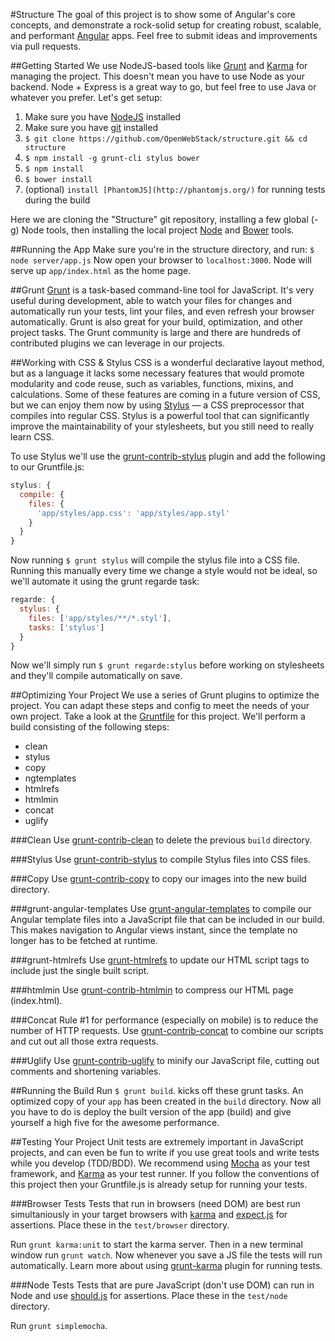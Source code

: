 #Structure
The goal of this project is to show some of Angular's core concepts, and demonstrate a rock-solid setup for creating robust, scalable, and performant [Angular](http://angularjs.org/) apps. Feel free to submit ideas and improvements via pull requests. 

##Getting Started
We use NodeJS-based tools like [Grunt](http://gruntjs.com/) and [Karma](http://karma-runner.github.com) for managing the project. This doesn't mean you have to use Node as your backend. Node + Express is a great way to go, but feel free to use Java or whatever you prefer. Let's get setup:

1. Make sure you have [NodeJS](http://nodejs.org/) installed
2. Make sure you have [git](http://git-scm.com/book/en/Getting-Started-Installing-Git) installed
3. `$ git clone https://github.com/OpenWebStack/structure.git && cd structure`
4. `$ npm install -g grunt-cli stylus bower`
5. `$ npm install`
6. `$ bower install`
7. (optional) `install [PhantomJS](http://phantomjs.org/)` for running tests during the build

Here we are cloning the "Structure" git repository, installing a few global (-g) Node tools, then installing the local project [Node](http://nodejs.org/) and [Bower](http://twitter.github.com/bower/) tools.

##Running the App
Make sure you're in the structure directory, and run:
`$ node server/app.js`
Now open your browser to `localhost:3000`. Node will serve up `app/index.html` as the home page.

##Grunt
[Grunt](http://gruntjs.com/) is a task-based command-line tool for JavaScript. It's very useful during development, able to watch your files for changes and automatically run your tests, lint your files, and even refresh your browser automatically. Grunt is also great for your build, optimization, and other project tasks. The Grunt community is large and there are hundreds of contributed plugins we can leverage in our projects.

##Working with CSS & Stylus
CSS is a wonderful declarative layout method, but as a language it lacks some necessary features that would promote modularity and code reuse, such as variables, functions, mixins, and calculations. Some of these features are coming in a future version of CSS, but we can enjoy them now by using [Stylus](http://learnboost.github.com/stylus/) — a CSS preprocessor that compiles into regular CSS. Stylus is a powerful tool that can significantly improve the maintainability of your stylesheets, but you still need to really learn CSS.

To use Stylus we'll use the [grunt-contrib-stylus](https://github.com/gruntjs/grunt-contrib-stylus/) plugin and add the following to our Gruntfile.js:

```js
stylus: {
  compile: {
    files: {
      'app/styles/app.css': 'app/styles/app.styl'
    }
  }
}
```
Now running `$ grunt stylus` will compile the stylus file into a CSS file. Running this manually every time we change a style would not be ideal, so we'll automate it using the grunt regarde task:

```js
regarde: {
  stylus: {
    files: ['app/styles/**/*.styl'],
    tasks: ['stylus']
  }
}
```

Now we'll simply run `$ grunt regarde:stylus` before working on stylesheets and they'll compile automatically on save. 

##Optimizing Your Project
We use a series of Grunt plugins to optimize the project. You can adapt these steps and config to meet the needs of your own project. Take a look at the [Gruntfile](Gruntfile.js) for this project. We'll perform a build consisting of the following steps: 
* clean
* stylus
* copy
* ngtemplates
* htmlrefs
* htmlmin
* concat
* uglify

###Clean
Use [grunt-contrib-clean](https://github.com/gruntjs/grunt-contrib-clean) to delete the previous `build` directory.

###Stylus
Use [grunt-contrib-stylus](https://github.com/gruntjs/grunt-contrib-stylus/) to compile Stylus files into CSS files. 

###Copy
Use [grunt-contrib-copy](https://github.com/gruntjs/grunt-contrib-copy) to copy our images into the new build directory. 

###grunt-angular-templates
Use [grunt-angular-templates](https://github.com/ericclemmons/grunt-angular-templates) to compile our Angular template files into a JavaScript file that can be included in our build. This makes navigation to Angular views instant, since the template no longer has to be fetched at runtime. 

###grunt-htmlrefs
Use [grunt-htmlrefs](https://github.com/tactivos/grunt-htmlrefs) to update our HTML script tags to include just the single built script. 

###htmlmin
Use [grunt-contrib-htmlmin](https://github.com/gruntjs/grunt-contrib-htmlmin) to compress our HTML page (index.html). 

###Concat
Rule #1 for performance (especially on mobile) is to reduce the number of HTTP requests. Use [grunt-contrib-concat](https://github.com/gruntjs/grunt-contrib-concat) to combine our scripts and cut out all those extra requests. 

###Uglify
Use [grunt-contrib-uglify](https://github.com/gruntjs/grunt-contrib-uglify) to minify our JavaScript file, cutting out comments and shortening variables. 

##Running the Build
Run `$ grunt build`. kicks off these grunt tasks. An optimized copy of your `app` has been created in the `build` directory. Now all you have to do is deploy the built version of the app (build) and give yourself a high five for the awesome performance.

##Testing Your Project
Unit tests are extremely important in JavaScript projects, and can even be fun to write if you use great tools and write tests while you develop (TDD/BDD). We recommend using [Mocha](http://visionmedia.github.com/mocha/) as your test framework, and [Karma](http://karma-runner.github.com) as your test runner. If you follow the conventions of this project then your Gruntfile.js is already setup for running your tests.

###Browser Tests
Tests that run in browsers (need DOM) are best run simultaniously in your target browsers with [karma](http://karma-runner.github.com) and [expect.js](https://github.com/LearnBoost/expect.js) for assertions. Place these in the `test/browser` directory.

Run `grunt karma:unit` to start the karma server. Then in a new terminal window run `grunt watch`. Now whenever you save a JS file the tests will run automatically. Learn more about using [grunt-karma](https://github.com/karma-runner/grunt-karma) plugin for running tests.

###Node Tests
Tests that are pure JavaScript (don't use DOM) can run in Node and use [should.js](https://github.com/visionmedia/should.js/) for assertions. Place these in the `test/node` directory.

Run `grunt simplemocha`.